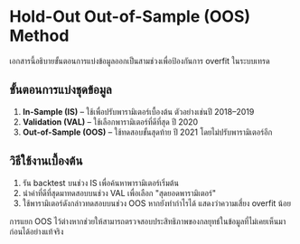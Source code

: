 # Hold-Out Out-of-Sample (OOS) Method

เอกสารนี้อธิบายขั้นตอนการแบ่งข้อมูลออกเป็นสามช่วงเพื่อป้องกันการ overfit ในระบบเทรด

## ขั้นตอนการแบ่งชุดข้อมูล
1. **In-Sample (IS)** – ใช้เพื่อปรับพารามิเตอร์เบื้องต้น ตัวอย่างเช่นปี 2018–2019
2. **Validation (VAL)** – ใช้เลือกพารามิเตอร์ที่ดีที่สุด ปี 2020
3. **Out-of-Sample (OOS)** – ใช้ทดสอบขั้นสุดท้าย ปี 2021 โดยไม่ปรับพารามิเตอร์อีก

## วิธีใช้งานเบื้องต้น
1. รัน backtest บนช่วง IS เพื่อค้นหาพารามิเตอร์เริ่มต้น
2. นำค่าที่ดีที่สุดมาทดสอบบนช่วง VAL เพื่อเลือก "สุดยอดพารามิเตอร์"
3. ใช้พารามิเตอร์ดังกล่าวทดสอบบนช่วง OOS หากยังทำกำไรได้ แสดงว่าความเสี่ยง overfit น้อย

การแยก OOS ไว้ต่างหากช่วยให้สามารถตรวจสอบประสิทธิภาพของกลยุทธ์ในข้อมูลที่ไม่เคยเห็นมาก่อนได้อย่างแท้จริง
